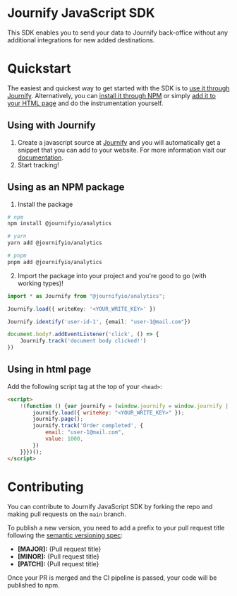 # Journify JavaScript SDK
This SDK enables you to send your data to Journify back-office without any additional integrations for new added destinations.

# Quickstart
The easiest and quickest way to get started with the SDK is to [use it through Journify](#using-with-journify). Alternatively, you can [install it through NPM](#using-as-an-npm-package) or simply [add it to your HTML page](#using-in-html-page) and do the instrumentation yourself.

## Using with Journify
1. Create a javascript source at [Journify](https://app.journify.io) and you will automatically get a snippet that you can add to your website. For more information visit our [documentation](https://journify.io/docs/sources/javascript).
2. Start tracking!

## Using as an NPM package
1. Install the package

```sh
# npm
npm install @journifyio/analytics

# yarn
yarn add @journifyio/analytics

# pnpm
pnpm add @journifyio/analytics
```

2. Import the package into your project and you're good to go (with working types)!

```ts
import * as Journify from "@journifyio/analytics";

Journify.load({ writeKey: '<YOUR_WRITE_KEY>' })

Journify.identify('user-id-1', {email: "user-1@mail.com"})

document.body?.addEventListener('click', () => {
    Journify.track('document body clicked!')
})
```

## Using in html page
Add the following script tag at the top of your `<head>`:
```html
<script>
    !(function () {var journify = (window.journify = window.journify || []);var localJournify; if (!journify.load) { if (journify.invoked) { console.error("Journify snippet included twice."); } else { journify.invoked = !0; journify.methods = ["track", "identify", "group", "track", "page"]; journify.factory = function (methodName) { return function () { var callArgs = Array.prototype.slice.call(arguments); callArgs.unshift(methodName); journify.push(callArgs); return journify }; }; for (var i = 0; i < journify.methods.length; i++) { var methodName = journify.methods[i]; journify[methodName] = journify.factory(methodName); } journify.load = function (loadSettings) { var script = document.createElement("script"); script.type = "text/javascript"; script.async = !0; script.src = "https://unpkg.com/@journifyio/analytics@latest/dist/_bundles/journifyio.min.js"; localJournify = journify; script.onload = function () { window.journify.load(loadSettings); for (var i = 0; i < localJournify.length; i++) { var callArgs = localJournify[i]; var methodName = callArgs.shift(); if (!window.journify[methodName]) return; window.journify[methodName].apply(this, callArgs); } }; var firstScript = document.getElementsByTagName("script")[0]; firstScript.parentNode.insertBefore(script, firstScript); };
        journify.load({ writeKey: "<YOUR_WRITE_KEY>" });
        journify.page();
        journify.track('Order completed', {
            email: "user-1@mail.com",
            value: 1000,
        })
    }}})();
</script>
```

# Contributing
You can contribute to Journify JavaScript SDK by forking the repo and making pull requests on the `main` branch.

To publish a new version, you need to add a prefix to your pull request title following the [semantic versioning spec](https://semver.org/):
* **[MAJOR]:** \{Pull request title\}
* **[MINOR]:** \{Pull request title\}
* **[PATCH]:** \{Pull request title\}

Once your PR is merged and the CI pipeline is passed, your code will be published to npm.
